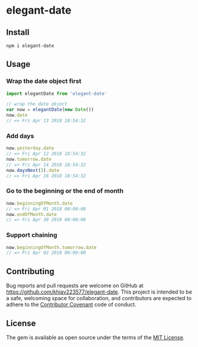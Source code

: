 # elegant-date

## Install

```bash
npm i elegant-date
```

## Usage

### Wrap the date object first
```js
import elegantDate from 'elegant-date'

// wrap the date object
var now = elegantDate(new Date()) 
now.date
// => Fri Apr 13 2018 18:54:32
```

### Add days
```js
now.yesterday.date
// => Fri Apr 12 2018 18:54:32
now.tomorrow.date
// => Fri Apr 14 2018 18:54:32
now.daysNext(3).date
// => Fri Apr 16 2018 18:54:32
```

### Go to the beginning or the end of month
```js
now.beginningOfMonth.date
// => Fri Apr 01 2018 00:00:00
now.endOfMonth.date
// => Fri Apr 30 2018 00:00:00
```

### Support chaining
```js
now.beginningOfMonth.tomorrow.date
// => Fri Apr 02 2018 00:00:00
```


## Contributing

Bug reports and pull requests are welcome on GitHub at https://github.com/khiav223577/elegant-date. This project is intended to be a safe, welcoming space for collaboration, and contributors are expected to adhere to the [Contributor Covenant](http://contributor-covenant.org) code of conduct.


## License

The gem is available as open source under the terms of the [MIT License](http://opensource.org/licenses/MIT).

